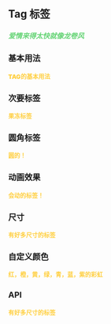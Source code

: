 ## Tag 标签
<h5 style="color: #66d476">爱情来得太快就像龙卷风</h5>

<script setup>
    import BasicDemo from '../demo/basic_demo.vue'
    import SecondaryDemo from '../demo/secondary_demo.vue'
    import RoundDemo from '../demo/round_demo.vue'
    import SizeDemo from '../demo/size_demo.vue'
    import ColorDemo from '../demo/color_demo.vue'
	import ScaleDemo from '../demo/scale_demo.vue'
    import Preview from '../../../src/components/preview.vue'
</script>

### 基本用法
<p style="color: #ffcf3f; font-size: 12px; font-weight: 900;">TAG的基本用法</p>
<BasicDemo />
<Preview comp="tag" demo="basic_demo"/>

### 次要标签
<p style="color: #ffcf3f; font-size: 12px; font-weight: 900;">果冻标签</p>
<SecondaryDemo />
<Preview comp="tag" demo="secondary_demo"/>

### 圆角标签
<p style="color: #ffcf3f; font-size: 12px; font-weight: 900;">圆的！</p>
<RoundDemo />
<Preview comp="tag" demo="round_demo"/>

### 动画效果
<p style="color: #ffcf3f; font-size: 12px; font-weight: 900;">会动的标签！</p>
<ScaleDemo />
<Preview comp="tag" demo="scale_demo"/>

### 尺寸
<p style="color: #ffcf3f; font-size: 12px; font-weight: 900;">有好多尺寸的标签</p>
<SizeDemo />
<Preview comp="tag" demo="size_demo"/>

### 自定义颜色
<p style="color: #ffcf3f; font-size: 12px; font-weight: 900;">红，橙，黄，绿，青，蓝，紫的彩虹</p>
<ColorDemo />
<Preview comp="tag" demo="color_demo"/>

<!-- API表格 -->
### API
<p style="color: #ffcf3f; font-size: 12px; font-weight: 900;">有好多尺寸的标签</p>
<script setup>
    import ApiTable from '../../../src/components/api_table.vue'
    const data = {
        columns: [
            {
                title: '名称'
            },
            {
                title: '类型'
            },
            {
                title: '默认值'
            },
            {
                title: '说明'
            }
        ],
        item: [
            {
                name: 'type',
                type: 'String',
                default: 'primary | success | error | info',
                explain: '类型属性'
            },
            {
                name: 'round',
                type: 'Boolean',
                default: 'false | true',
                explain: '圆角属性'
            },
            {
                name: 'secondary',
                type: 'Boolean',
                default: 'false | true',
                explain: '次要标签属性'
            },
			{
			    name: 'scale',
			    type: 'Boolean',
			    default: 'false | true',
			    explain: '是否开启动画效果'
			},
            {
                name: 'size',
                type: 'String',
                default: 'default | small | large',
                explain: '尺寸属性'
            },
            {
                name: 'background-color',
                type: 'String',
                default: '#ffcf3f',
                explain: '背景颜色属性'
            },
            {
                name: 'color',
                type: 'String',
                default: '#fff',
                explain: '文字颜色属性'
            },
        ]
  }
</script>
<ApiTable :data="data" />
